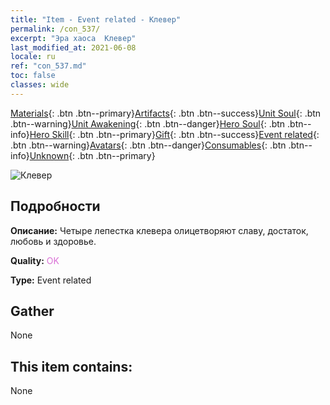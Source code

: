 ```yaml
---
title: "Item - Event related - Клевер"
permalink: /con_537/
excerpt: "Эра хаоса  Клевер"
last_modified_at: 2021-06-08
locale: ru
ref: "con_537.md"
toc: false
classes: wide
---
```

 [Materials](/ItemsRU/){: .btn .btn--primary}[Artifacts](/ItemsRU/Artifacts/){: .btn .btn--success}[Unit Soul](/ItemsRU/UnitSoul/){: .btn .btn--warning}[Unit Awakening](/ItemsRU/UnitAwakening/){: .btn .btn--danger}[Hero Soul](/ItemsRU/HeroSoul/){: .btn .btn--info}[Hero Skill](/ItemsRU/HeroSkill/){: .btn .btn--primary}[Gift](/ItemsRU/Gift/){: .btn .btn--success}[Event related](/ItemsRU/Events/){: .btn .btn--warning}[Avatars](/ItemsRU/Avatars/){: .btn .btn--danger}[Consumables](/ItemsRU/Consumables/){: .btn .btn--info}[Unknown](/ItemsRU/Unknown/){: .btn .btn--primary}

 ![Клевер](/images/t/i_10023.png)

## Подробности
 **Описание:** Четыре лепестка клевера олицетворяют славу, достаток, любовь и здоровье.

 **Quality:** <span style="color: #DA70D6">OK</span>

 **Type:** Event related

## Gather

  None

## This item contains:

  None

